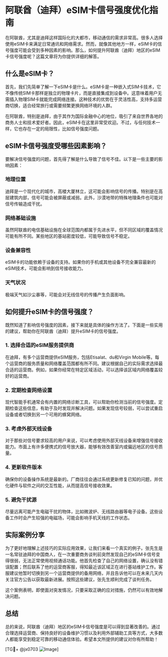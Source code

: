 # 阿联酋（迪拜）eSIM卡信号强度优化指南

在阿联酋，尤其是迪拜这样国际化的大都市，移动通信的需求非常高。很多人选择使用eSIM卡来满足日常通讯和网络需求。然而，就像其他地方一样，eSIM卡的信号强度可能会受到多种因素的影响。那么，如何提升阿联酋（迪拜）地区的eSIM卡信号强度呢？这篇文章将为你提供详细的解答。

## 什么是eSIM卡？

首先，我们先简单了解一下eSIM卡是什么。eSIM卡是一种嵌入式SIM卡技术，它不像传统SIM卡那样是独立的物理卡片，而是直接集成到设备中。这意味着用户无需插入物理SIM卡就能完成网络连接。这种技术的优势在于灵活性高，支持多运营商切换，适合经常旅行或需要频繁更换网络环境的人群。

在阿联酋，特别是迪拜，由于其作为国际金融中心的地位，吸引了来自世界各地的商务人士和技术爱好者。因此，eSIM卡在这里非常受欢迎。不过，与任何技术一样，它也存在一定的局限性，比如信号强度问题。

## eSIM卡信号强度受哪些因素影响？

要解决信号强度的问题，首先得了解是什么导致了信号不佳。以下是一些主要的影响因素：

### 地理位置

迪拜是一个现代化的城市，高楼大厦林立，这可能会影响信号的传播。特别是在高层建筑内部，信号可能会被屏蔽或减弱。此外，沙漠地带的特殊地理条件也可能对信号传输造成干扰。

### 网络基础设施

虽然阿联酋的电信基础设施在全球范围内都属于先进水平，但不同区域的覆盖情况可能有所不同。某些地区的基站密度较低，可能导致信号不稳定。

### 设备兼容性

eSIM卡的功能依赖于设备的支持。如果你的手机或其他设备不完全兼容最新的eSIM技术，可能会影响到信号接收能力。

### 天气状况

极端天气如沙尘暴等，可能会对无线信号的传播产生负面影响。

## 如何提升eSIM卡的信号强度？

既然知道了影响信号强度的因素，接下来就是具体的操作方法了。下面是一些实用的建议，帮助你在阿联酋（迪拜）提升eSIM卡的信号强度。

### 1. 选择合适的eSIM服务提供商

在迪拜，有多个运营商提供eSIM服务，包括Etisalat、du和Virgin Mobile等。每个运营商的服务质量和网络覆盖范围都有所不同。建议根据自己的实际需求选择最合适的运营商。例如，如果你经常在特定区域活动，可以选择该区域内网络覆盖较好的运营商。

### 2. 定期检查网络设置

现代智能手机通常会有内置的网络诊断工具，可以帮助你检测当前的信号强度。定期检查这些信息，有助于及时发现并解决问题。如果发现信号较弱，可以尝试重启设备或者切换到另一个可用的蜂窝网络。

### 3. 考虑外部天线设备

对于那些对信号要求较高的用户来说，可以考虑使用外部天线设备来增强信号接收能力。市面上有许多便携式的信号放大器，能够有效改善室内或偏远地区的信号质量。

### 4. 更新软件版本

确保你的设备操作系统是最新的。厂商往往会通过系统更新修复已知的问题，并优化硬件与软件之间的交互性能，从而提高信号接收效果。

### 5. 避免干扰源

尽量远离可能产生电磁干扰的物体，比如微波炉、无线路由器等电子设备。这些设备工作时会产生较强的电磁场，可能会影响手机天线的工作状态。

## 实际案例分享

为了更好地理解上述技巧的实际应用效果，让我们来看一个真实的例子。张先生是一名常驻迪拜的中国商人，在一次重要商务谈判前突然发现自己的eSIM卡信号变得很弱，无法正常使用视频通话功能。他首先检查了自己的网络设置，确认没有错误配置；然后联系了他的运营商客服，得知最近该区域正在进行基站维护工作。客服建议他暂时切换到另一个运营商提供的备用网络，并且告诉他可以在未来几天内关注官方公告以获取最新进展。按照这些建议，张先生顺利完成了谈判任务。

这个案例表明，即使面对突发情况，只要采取正确的应对措施，仍然可以有效地解决问题。

## 总结

总的来说，阿联酋（迪拜）地区的eSIM卡信号强度是可以得到显著改善的。通过合理选择运营商、保持良好的设备维护习惯以及利用外部辅助工具等方式，大多数人都能享受到稳定可靠的移动通信体验。希望本文所提供的建议对你有所帮助！

[TG💪+ @jx0703 ![Image](https://github.com/user-attachments/assets/dbca1d08-cadb-493c-b0ec-ad6f7a83f270)]